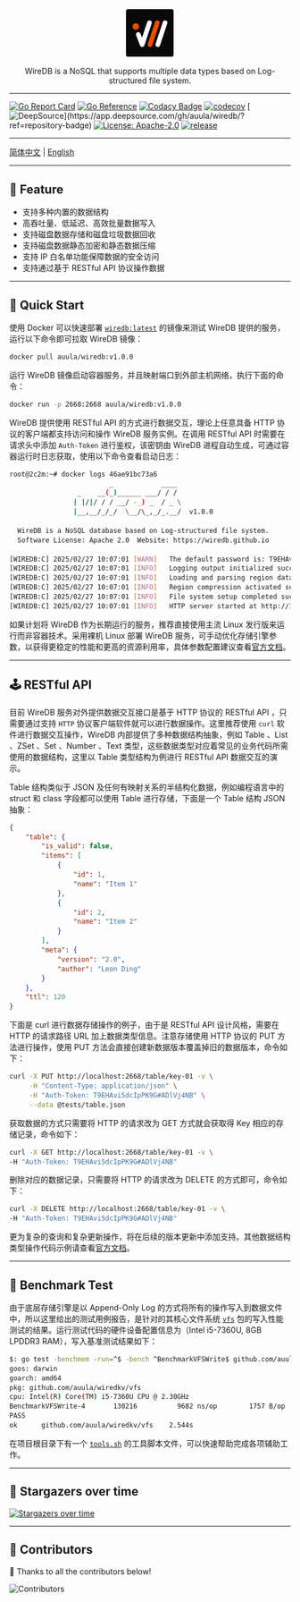 
<div align="center">
    <img src="cmd/wiredb-org.png" style="width: 86px; height: auto; display: inline-block;">
</div>

<p align="center">WireDB is a NoSQL that supports multiple data types based on Log-structured file system.</p>


---


[![Go Report Card](https://img.shields.io/badge/go%20report-A+-brightgreen.svg?style=flat)](https://img.shields.io/badge/go%20report-A+-brightgreen.svg?style=flat)
[![Go Reference](https://pkg.go.dev/badge/github.com/auula/wiredb.svg)](https://pkg.go.dev/github.com/auula/wiredb)
[![Codacy Badge](https://app.codacy.com/project/badge/Grade/55bc449808ca4d0c80c0122f170d7313)](https://app.codacy.com/gh/auula/wiredb/dashboard?utm_source=gh&utm_medium=referral&utm_content=&utm_campaign=Badge_grade)
[![codecov](https://codecov.io/gh/auula/wiredb/graph/badge.svg?token=xTcPzdLFkJ)](https://codecov.io/gh/auula/wiredb)
[![DeepSource](https://app.deepsource.com/gh/auula/wiredb.svg/?label=active+issues&show_trend=true&token=sJBjq88ZxurlEgiOu_ukQ3O_)](https://app.deepsource.com/gh/auula/wiredb/?ref=repository-badge)
[![License: Apache-2.0](https://img.shields.io/badge/License-Apache%202.0-blue.svg)](https://opensource.org/licenses/Apache-2.0)
[![release](https://img.shields.io/github/release/auula/wiredb.svg)](https://github.com/auula/wiredb/releases)



---

[简体中文](#) | [English](#)

---

## 🎉 Feature

- 支持多种内置的数据结构
- 高吞吐量、低延迟、高效批量数据写入
- 支持磁盘数据存储和磁盘垃圾数据回收
- 支持磁盘数据静态加密和静态数据压缩
- 支持 IP 白名单功能保障数据的安全访问
- 支持通过基于 RESTful API 协议操作数据

---

## 🚀 Quick Start

使用 Docker 可以快速部署 [`wiredb:latest`](https://hub.docker.com/r/auula/wiredb) 的镜像来测试 WireDB 提供的服务，运行以下命令即可拉取 WireDB 镜像：

```bash
docker pull auula/wiredb:v1.0.0
```

运行 WireDB 镜像启动容器服务，并且映射端口到外部主机网络，执行下面的命令：

```bash
docker run -p 2668:2668 auula/wiredb:v1.0.0
```

WireDB 提供使用 RESTful API 的方式进行数据交互，理论上任意具备 HTTP 协议的客户端都支持访问和操作 WireDB 服务实例。在调用 RESTful API 时需要在请求头中添加 `Auth-Token` 进行鉴权，该密钥由 WireDB 进程自动生成，可通过容器运行时日志获取，使用以下命令查看启动日志：

```bash
root@2c2m:~# docker logs 46ae91bc73a6
                         _            ____
                 _    __(_)______ ___/ / /
                | |/|/ / / __/ -_) _  / _ \
                |__,__/_/_/  \__/\_,_/_.__/  v1.0.0

  WireDB is a NoSQL database based on Log-structured file system.
  Software License: Apache 2.0  Website: https://wiredb.github.io

[WIREDB:C] 2025/02/27 10:07:01 [WARN]	The default password is: T9EHAvi5dcIpPK9G#ADlVj4NB 👈
[WIREDB:C] 2025/02/27 10:07:01 [INFO]	Logging output initialized successfully
[WIREDB:C] 2025/02/27 10:07:01 [INFO]	Loading and parsing region data files...
[WIREDB:C] 2025/02/27 10:07:01 [INFO]	Region compression activated successfully
[WIREDB:C] 2025/02/27 10:07:01 [INFO]	File system setup completed successfully
[WIREDB:C] 2025/02/27 10:07:01 [INFO]	HTTP server started at http://172.0.0.1:2668 🚀
```

如果计划将 WireDB 作为长期运行的服务，推荐直接使用主流 Linux 发行版来运行而非容器技术。采用裸机 Linux 部署 WireDB 服务，可手动优化存储引擎参数，以获得更稳定的性能和更高的资源利用率，具体参数配置建议查看[官方文档](https://docs.wiredb.org)。

---

## 🕹️ RESTful API 

目前 WireDB 服务对外提供数据交互接口是基于 HTTP 协议的 RESTful API ，只需要通过支持  `HTTP` 协议客户端软件就可以进行数据操作。这里推荐使用 `curl` 软件进行数据交互操作，WireDB 内部提供了多种数据结构抽象，例如 Table 、List 、ZSet 、Set 、Number 、Text 类型，这些数据类型对应着常见的业务代码所需使用的数据结构，这里以 Table 类型结构为例进行 RESTful API 数据交互的演示。


Table 结构类似于 JSON 及任何有映射关系的半结构化数据，例如编程语言中的 struct 和 class 字段都可以使用 Table 进行存储，下面是一个 Table 结构 JSON 抽象：

```json
{
    "table": {
        "is_valid": false,
        "items": [
            {
                "id": 1,
                "name": "Item 1"
            },
            {
                "id": 2,
                "name": "Item 2"
            }
        ],
        "meta": {
            "version": "2.0",
            "author": "Leon Ding"
        }
    },
    "ttl": 120
}
```

下面是 curl 进行数据存储操作的例子，由于是 RESTful API 设计风格，需要在 HTTP 的请求路径 URL 加上数据类型信息。注意存储使用 HTTP 协议的 PUT 方法进行操作，使用 PUT 方法会直接创建新数据版本覆盖掉旧的数据版本，命令如下：

```bash
curl -X PUT http://localhost:2668/table/key-01 -v \
     -H "Content-Type: application/json" \
     -H "Auth-Token: T9EHAvi5dcIpPK9G#ADlVj4NB" \
     --data @tests/table.json
```

获取数据的方式只需要将 HTTP 的请求改为 GET 方式就会获取得 Key 相应的存储记录，命令如下：

```bash
curl -X GET http://localhost:2668/table/key-01 -v \
-H "Auth-Token: T9EHAvi5dcIpPK9G#ADlVj4NB" 
```

删除对应的数据记录，只需要将 HTTP 的请求改为 DELETE 的方式即可，命令如下：

```bash
curl -X DELETE http://localhost:2668/table/key-01 -v \
-H "Auth-Token: T9EHAvi5dcIpPK9G#ADlVj4NB" 
```

更为复杂的查询和复杂更新操作，将在后续的版本更新中添加支持。其他数据结构类型操作代码示例请查看[官方文档](https://docs.wiredb.org)。


---

## 🧪 Benchmark Test

由于底层存储引擎是以 Append-Only Log 的方式将所有的操作写入到数据文件中，所以这里给出的测试用例报告，是针对的其核心文件系统 [`vfs`](./vfs/) 包的写入性能测试的结果。运行测试代码的硬件设备配置信息为（Intel i5-7360U, 8GB LPDDR3 RAM），写入基准测试结果如下：

```bash
$: go test -benchmem -run=^$ -bench ^BenchmarkVFSWrite$ github.com/auula/wiredb/vfs
goos: darwin
goarch: amd64
pkg: github.com/auula/wiredkv/vfs
cpu: Intel(R) Core(TM) i5-7360U CPU @ 2.30GHz
BenchmarkVFSWrite-4   	  130216	      9682 ns/op	    1757 B/op	      44 allocs/op
PASS
ok  	github.com/auula/wiredkv/vfs	2.544s
```

在项目根目录下有一个 [`tools.sh`](./tools.sh) 的工具脚本文件，可以快速帮助完成各项辅助工作。

---

## 🌟 Stargazers over time

[![Stargazers over time](https://starchart.cc/wiredb/wiredb.svg?background=%23ffffff&axis=%23333333&line=%23f84206)](https://starchart.cc/wiredb/wiredb)


---

## 👬 Contributors

🤝 Thanks to all the contributors below! 

![Contributors](https://contributors-img.web.app/image?repo=wiredb/wiredb)




